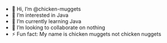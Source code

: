 - 👋 Hi, I’m @chicken-muggets
- 👀 I’m interested in Java
- 🌱 I’m currently learning Java
- 💞️ I’m looking to collaborate on nothing
- ⚡ Fun fact: My name is chicken muggets not chicken nuggets

<!---
chicken-muggets/chicken-muggets is a ✨ special ✨ repository because its `README.md` (this file) appears on your GitHub profile.
You can click the Preview link to take a look at your changes.
--->
